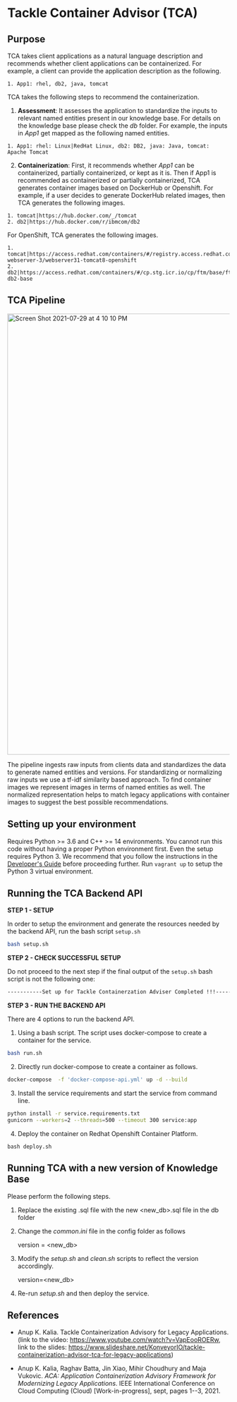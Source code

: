 # Tackle Container Advisor (TCA)

## Purpose

TCA takes client applications as a natural language description and recommends whether client applications can be containerized. For example, a client can provide the application description as the following.

```
1. App1: rhel, db2, java, tomcat
```


TCA takes the following steps to recommend the containerization.

1. **Assessment**: It assesses the application to standardize the inputs to relevant named entities present in our knowledge base. For details on the knowledge base please check the *db* folder. For example, the inputs in *App1* get mapped as the following named entities.

```
1. App1: rhel: Linux|RedHat Linux, db2: DB2, java: Java, tomcat: Apache Tomcat
```

2. **Containerization**: First, it recommends whether *App1* can be containerized, partially containerized, or kept as it is. Then if App1 is recommended as containerized or partially containerized, TCA generates container images based on DockerHub or Openshift. For example, if a user decides to generate DockerHub related images, then TCA generates the following images.

```
1. tomcat|https://hub.docker.com/_/tomcat
2. db2|https://hub.docker.com/r/ibmcom/db2
```

For OpenShift, TCA generates the following images.

	1. tomcat|https://access.redhat.com/containers/#/registry.access.redhat.com/jboss-webserver-3/webserver31-tomcat8-openshift
	2. db2|https://access.redhat.com/containers/#/cp.stg.icr.io/cp/ftm/base/ftm-db2-base

## TCA Pipeline

<img width="1000" alt="Screen Shot 2021-07-29 at 4 10 10 PM" src="https://user-images.githubusercontent.com/8302569/127559151-bc9f3176-fcc4-4032-a0b7-ba1a29212b5b.png">

The pipeline ingests raw inputs from clients data and standardizes the data to generate named entities and versions. For standardizing or normalizing raw inputs we use a tf-idf similarity based approach. To find container images we represent images in terms of named entities as well. The normalized representation helps to match legacy applications with container images to suggest the best possible recommendations.

## Setting up your environment

Requires Python >= 3.6 and C++ >= 14 environments. You cannot run this code without having a proper 
Python environment first. Even the setup requires Python 3. We recommend that you follow the instructions 
in the [Developer's Guide](docs/development.md) before proceeding further.
Run ``vagrant up`` to setup the Python 3 virtual environment.

## Running the TCA Backend API

**STEP 1 - SETUP**

In order to setup the environment and generate the resources needed by the backend API, run the bash script ``setup.sh``

```bash
bash setup.sh
```

**STEP 2 - CHECK SUCCESSFUL SETUP**

Do not proceed to the next step if the final output of the ``setup.sh`` bash script is not the following one:
   
```bash
-----------Set up for Tackle Containerzation Adviser Completed !!!---------
```

**STEP 3 - RUN THE BACKEND API**

There are 4 options to run the backend API. 

1. Using a bash script. The script uses docker-compose to create a container for the service.

```bash
bash run.sh
```

2. Directly run docker-compose to create a container as follows.

```bash
docker-compose  -f 'docker-compose-api.yml' up -d --build
```

3. Install the service requirements and start the service from command line.

```bash
python install -r service.requirements.txt
gunicorn --workers=2 --threads=500 --timeout 300 service:app
```

4. Deploy the container on Redhat Openshift Container Platform.

```
bash deploy.sh
```

<!-- ## Updating TCA's Knowledge Base -->
<!-- If you want to make changes to TCA's Knowledge Base, make sure that you have created a proper development environment by following the setup procedure in the [Developer's Guide](docs/development.md) and then  please follow the instructions below. -->
<!-- ### Setup TCA's environment by running the following -->
<!-- ``` -->
<!-- bash setup.sh -->
<!-- ``` -->
<!-- ### Update TCA's Knowledge Base --> 
<!-- For updating the TCA's Knowledge Base, enter in the *db* folder. Upload the DB file in a tool such DBeaver. Once you have completed making changes, generate a new .sql file and update the existing .sql file with the new file. -->
<!-- ### Clean up TCA's environment by running the following and then rerun the setup. --> 
<!-- ``` -->
<!-- bash clean.sh -->
<!-- bash setup.sh -->
<!-- ``` -->


## Running TCA with a new version of Knowledge Base

Please perform the following steps.

1. Replace the existing .sql file with the new <new_db>.sql file in the db folder

2. Change the *common.ini* file in the config folder as follows

    version = <new_db>

3. Modify the *setup.sh* and *clean.sh* scripts to reflect the version accordingly.
    
    version=<new_db>

4. Re-run *setup.sh* and then deploy the service.


## References

* Anup K. Kalia. Tackle Containerization Advisory for Legacy Applications. (link to the video: https://www.youtube.com/watch?v=VapEooROERw, link to the slides: https://www.slideshare.net/KonveyorIO/tackle-containerization-advisor-tca-for-legacy-applications)

* Anup K. Kalia, Raghav Batta, Jin Xiao, Mihir Choudhury and Maja Vukovic. *ACA: Application Containerization Advisory Framework for Modernizing Legacy Applications*.  IEEE International Conference on Cloud Computing (Cloud) [Work-in-progress], sept, pages 1--3, 2021.
